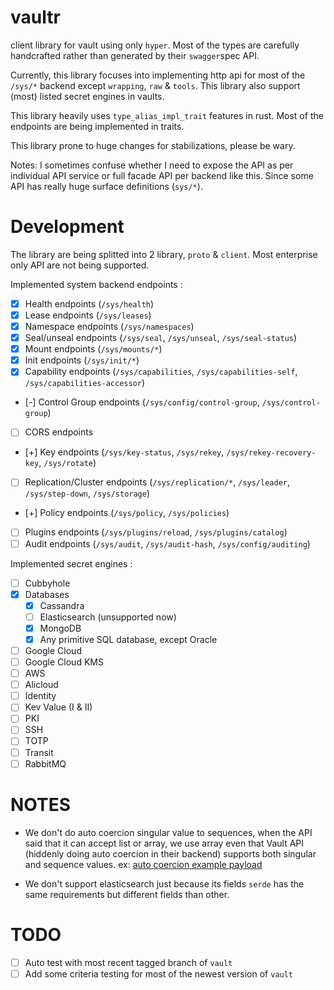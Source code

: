 # vaultr

client library for vault using only `hyper`. Most of the types are carefully handcrafted rather than generated
by their `swagger`spec API.

Currently, this library focuses into implementing http api for most of the `/sys/*` backend except `wrapping`, `raw` & `tools`.
This library also support (most) listed secret engines in vaults.

This library heavily uses `type_alias_impl_trait` features in rust. Most of the endpoints are being implemented in
traits.

This library prone to huge changes for stabilizations, please be wary.

Notes: I sometimes confuse whether I need to expose the API as per individual API service or full facade API per backend like this.
Since some API has really huge surface definitions (`sys/*`).

# Development

The library are being splitted into 2 library, `proto` & `client`. Most enterprise only API are not being supported.

Implemented system backend endpoints :

- [x] Health endpoints (`/sys/health`)
- [x] Lease endpoints (`/sys/leases`)
- [x] Namespace endpoints (`/sys/namespaces`)
- [x] Seal/unseal endpoints (`/sys/seal`, `/sys/unseal`, `/sys/seal-status`)
- [x] Mount endpoints (`/sys/mounts/*`)
- [x] Init endpoints (`/sys/init/*`)
- [x] Capability endpoints (`/sys/capabilities`, `/sys/capabilities-self`, `/sys/capabilities-accessor`)
- [-] Control Group endpoints (`/sys/config/control-group`, `/sys/control-group`)
- [ ] CORS endpoints
- [+] Key endpoints (`/sys/key-status`, `/sys/rekey`, `/sys/rekey-recovery-key`, `/sys/rotate`)
- [ ] Replication/Cluster endpoints (`/sys/replication/*`, `/sys/leader`, `/sys/step-down`, `/sys/storage`)
- [+] Policy endpoints (`/sys/policy`, `/sys/policies`)
- [ ] Plugins endpoints (`/sys/plugins/reload`, `/sys/plugins/catalog`)
- [ ] Audit endpoints (`/sys/audit`, `/sys/audit-hash`, `/sys/config/auditing`)

Implemented secret engines :

- [ ] Cubbyhole
- [x] Databases
  - [x] Cassandra
  - [ ] Elasticsearch (unsupported now)
  - [x] MongoDB
  - [x] Any primitive SQL database, except Oracle
- [ ] Google Cloud
- [ ] Google Cloud KMS
- [ ] AWS
- [ ] Alicloud
- [ ] Identity
- [ ] Kev Value (I & II)
- [ ] PKI
- [ ] SSH
- [ ] TOTP
- [ ] Transit
- [ ] RabbitMQ

# NOTES

- We don't do auto coercion singular value to sequences, when the API said that it can accept list or array, we
  use array even that Vault API (hiddenly doing auto coercion in their backend) supports both singular and sequence values.
  ex: [auto coercion example payload](https://www.vaultproject.io/api/secret/databases/index.html#sample-payload)

- We don't support elasticsearch just because its fields `serde` has the same requirements but different fields than other.

# TODO

- [ ] Auto test with most recent tagged branch of `vault`
- [ ] Add some criteria testing for most of the newest version of `vault`
